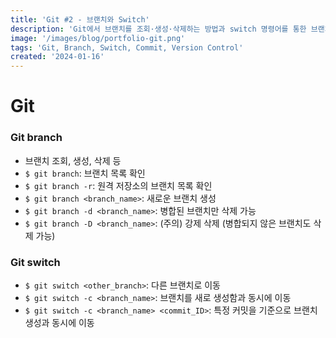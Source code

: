 ```yaml
---
title: 'Git #2 - 브랜치와 Switch'
description: 'Git에서 브랜치를 조회·생성·삭제하는 방법과 switch 명령어를 통한 브랜치 이동, 특정 커밋 기준으로 새로운 브랜치를 생성하는 활용법을 정리한다.'
image: '/images/blog/portfolio-git.png'
tags: 'Git, Branch, Switch, Commit, Version Control'
created: '2024-01-16'
---
```



# Git
### Git branch
- 브랜치 조회, 생성, 삭제 등
- `$ git branch`: 브랜치 목록 확인
- `$ git branch -r`: 원격 저장소의 브랜치 목록 확인
- `$ git branch <branch_name>`: 새로운 브랜치 생성
- `$ git branch -d <branch_name>`: 병합된 브랜치만 삭제 가능
- `$ git branch -D <branch_name>`: (주의) 강제 삭제 (병합되지 않은 브랜치도 삭제 가능)

### Git switch
- `$ git switch <other_branch>`: 다른 브랜치로 이동
- `$ git switch -c <branch_name>`: 브랜치를 새로 생성함과 동시에 이동
- `$ git switch -c <branch_name> <commit_ID>`: 특정 커밋을 기준으로 브랜치 생성과 동시에 이동
